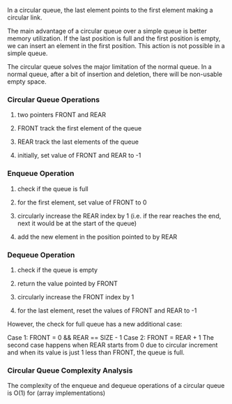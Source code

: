In a circular queue, the last element points to the first element making a circular link.

The main advantage of a circular queue over a simple queue is better memory utilization. If the last position is full and the first position is empty, we can insert an element in the first position. This action is not possible in a simple queue.

The circular queue solves the major limitation of the normal queue. In a normal queue, after a bit of insertion and deletion, there will be non-usable empty space.

### Circular Queue Operations

1. two pointers FRONT and REAR

2. FRONT track the first element of the queue

3. REAR track the last elements of the queue

4. initially, set value of FRONT and REAR to -1


### Enqueue Operation

1. check if the queue is full

2. for the first element, set value of FRONT to 0

3. circularly increase the REAR index by 1 (i.e. if the rear reaches the end, next it would be at the start of the queue)

4. add the new element in the position pointed to by REAR


### Dequeue Operation

1. check if the queue is empty

2. return the value pointed by FRONT

3. circularly increase the FRONT index by 1

4. for the last element, reset the values of FRONT and REAR to -1


However, the check for full queue has a new additional case:

Case 1: FRONT = 0 && REAR == SIZE - 1
Case 2: FRONT = REAR + 1
The second case happens when REAR starts from 0 due to circular increment and when its value is just 1 less than FRONT, the queue is full.


### Circular Queue Complexity Analysis

The complexity of the enqueue and dequeue operations of a circular queue is O(1) for (array implementations)